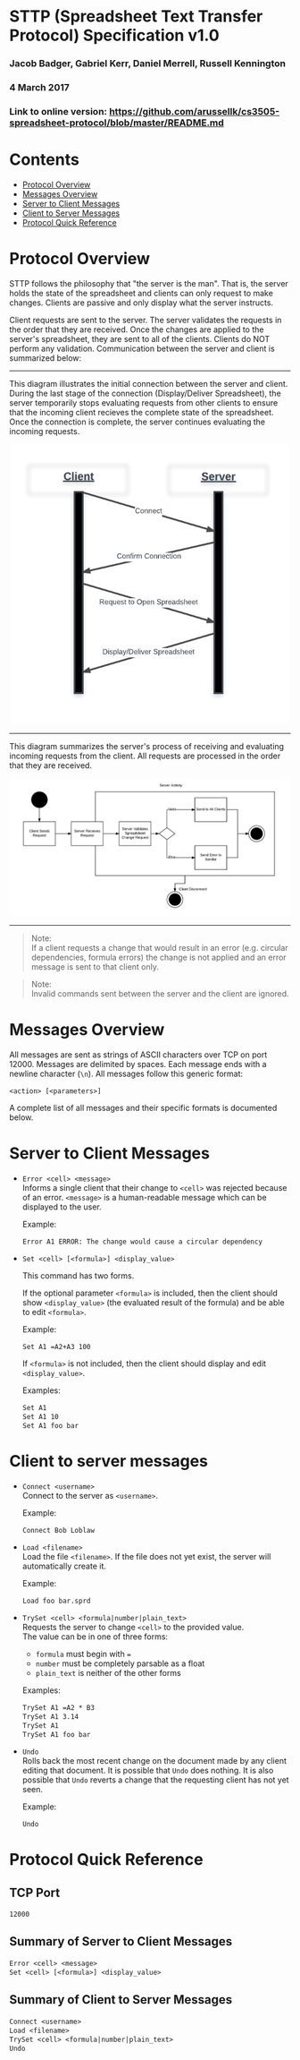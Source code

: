 # STTP (Spreadsheet Text Transfer Protocol) Specification v1.0

### Jacob Badger, Gabriel Kerr, Daniel Merrell, Russell Kennington
### 4 March 2017
### Link to online version: https://github.com/arussellk/cs3505-spreadsheet-protocol/blob/master/README.md 


# Contents

* [Protocol Overview](#po)
* [Messages Overview](#mo)
* [Server to Client Messages](#stcm)
* [Client to Server Messages](#cstm)
* [Protocol Quick Reference](#pqr)

# <a name="po"></a> Protocol Overview

STTP follows the philosophy that "the server is the man".
That is, the server holds the state of the spreadsheet and clients can only request to make changes.
Clients are passive and only display what the server instructs.

Client requests are sent to the server. 
The server validates the requests in the order that they are received. 
Once the changes are applied to the server's spreadsheet, they are sent to all of the clients. 
Clients do NOT perform any validation.
Communication between the server and client is summarized below:

____

This diagram illustrates the initial connection between the server and client. 
During the last stage of the connection (Display/Deliver Spreadsheet), the server temporarily stops evaluating requests from other clients to ensure that the incoming client recieves the complete state of the spreadsheet. 
Once the connection is complete, the server continues evaluating the incoming requests.

<p align="center">
      <img src="./ClientServerConn.png" width=500 height=500>
</p>

___

This diagram summarizes the server's process of receiving and evaluating incoming requests from the client. 
All requests are processed in the order that they are received. 

<p align="center">
      <img src="./ServerActivity.png">
</p>

___


> Note:  
If a client requests a change that would result in an error (e.g. circular dependencies, formula errors)
the change is not applied and an error message is sent to that client only.

> Note:  
Invalid commands sent between the server and the client are ignored.



# <a name="mo"></a>Messages Overview

All messages are sent as strings of ASCII characters over TCP on port 12000.
Messages are delimited by spaces.
Each message ends with a newline character (`\n`).
All messages follow this generic format:

```
<action> [<parameters>]
```

A complete list of all messages and their specific formats is documented below. 

# <a name="stcm"></a> Server to Client Messages

- `Error <cell> <message>`  
Informs a single client that their change to `<cell>` was rejected because of an error. `<message>` is a human-readable message which can be displayed to the user.  

    Example:
    ```
    Error A1 ERROR: The change would cause a circular dependency
    ```

- `Set <cell> [<formula>] <display_value>`

  This command has two forms.

  If the optional parameter `<formula>` is included,
then the client should show `<display_value>`
(the evaluated result of the formula)
and be able to edit `<formula>`.

    Example:
    ```
    Set A1 =A2+A3 100
    ```

  If `<formula>` is not included,
then the client should display and edit `<display_value>`.

    Examples:
    ```
    Set A1
    Set A1 10
    Set A1 foo bar
    ```

# <a name="cstm"></a>Client to server messages

- `Connect <username>`  
Connect to the server as `<username>`.  

    Example:
    ```
    Connect Bob Loblaw
    ```

- `Load <filename>`  
Load the file `<filename>`. If the file does not yet exist, the server will automatically create it.  

    Example:
    ```
    Load foo bar.sprd
    ```

- `TrySet <cell> <formula|number|plain_text>`  
Requests the server to change `<cell>` to the provided value.  
The value can be in one of three forms:  
  - `formula` must begin with `=`
  - `number` must be completely parsable as a float
  - `plain_text` is neither of the other forms

  Examples:

    ```
    TrySet A1 =A2 * B3
    TrySet A1 3.14
    TrySet A1
    TrySet A1 foo bar
    ```

- `Undo`  
Rolls back the most recent change on the document made by any client editing that document. It is possible that `Undo` does nothing. It is also possible that `Undo` reverts a change that the requesting client has not yet seen.  

    Example:
    ```
    Undo
    ```

# <a name="pqr"></a>Protocol Quick Reference

## TCP Port

```
12000
```

## Summary of Server to Client Messages

```
Error <cell> <message>
Set <cell> [<formula>] <display_value>
```

## Summary of Client to Server Messages

```
Connect <username>
Load <filename>
TrySet <cell> <formula|number|plain_text>
Undo
```
